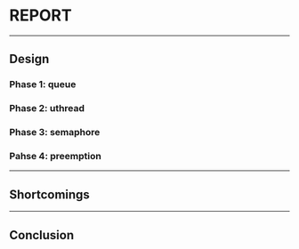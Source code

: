 # REPORT
---
## Design

### Phase 1: queue
### Phase 2: uthread
### Phase 3: semaphore
### Pahse 4: preemption
---
## Shortcomings
---
## Conclusion
